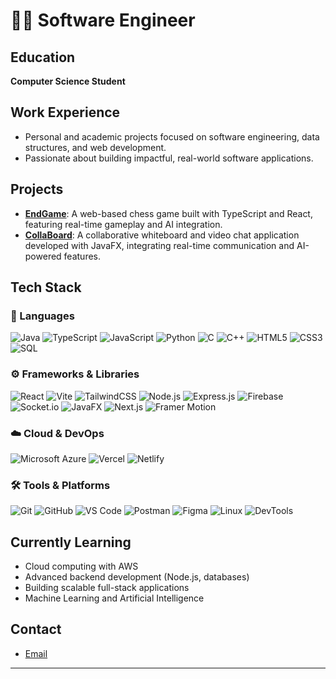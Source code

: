 # 👨‍💻 Software Engineer

## Education
**Computer Science Student**

## Work Experience
- Personal and academic projects focused on software engineering, data structures, and web development.
- Passionate about building impactful, real-world software applications.

## Projects
- **[EndGame](https://github.com/d-jason32/chess_project)**: A web-based chess game built with TypeScript and React, featuring real-time gameplay and AI integration.
- **[CollaBoard](https://github.com/d-jason32/AdvancedProgramming_Capstone_Project)**: A collaborative whiteboard and video chat application developed with JavaFX, integrating real-time communication and AI-powered features.


## Tech Stack

### 🧠 Languages
![Java](https://img.shields.io/badge/Java-007396?style=for-the-badge&logo=java&logoColor=white)
![TypeScript](https://img.shields.io/badge/TypeScript-3178C6?style=for-the-badge&logo=typescript&logoColor=white)
![JavaScript](https://img.shields.io/badge/JavaScript-F7DF1E?style=for-the-badge&logo=javascript&logoColor=black)
![Python](https://img.shields.io/badge/Python-3776AB?style=for-the-badge&logo=python&logoColor=white)
![C](https://img.shields.io/badge/C-00599C?style=for-the-badge&logo=c&logoColor=white)
![C++](https://img.shields.io/badge/C++-00599C?style=for-the-badge&logo=c%2B%2B&logoColor=white)
![HTML5](https://img.shields.io/badge/HTML5-E34F26?style=for-the-badge&logo=html5&logoColor=white)
![CSS3](https://img.shields.io/badge/CSS3-1572B6?style=for-the-badge&logo=css3&logoColor=white)
![SQL](https://img.shields.io/badge/SQL-4479A1?style=for-the-badge&logo=mysql&logoColor=white)

### ⚙️ Frameworks & Libraries
![React](https://img.shields.io/badge/React-20232A?style=for-the-badge&logo=react&logoColor=61DAFB)
![Vite](https://img.shields.io/badge/Vite-646CFF?style=for-the-badge&logo=vite&logoColor=white)
![TailwindCSS](https://img.shields.io/badge/TailwindCSS-06B6D4?style=for-the-badge&logo=tailwindcss&logoColor=white)
![Node.js](https://img.shields.io/badge/Node.js-339933?style=for-the-badge&logo=nodedotjs&logoColor=white)
![Express.js](https://img.shields.io/badge/Express.js-000000?style=for-the-badge&logo=express&logoColor=white)
![Firebase](https://img.shields.io/badge/Firebase-FFCA28?style=for-the-badge&logo=firebase&logoColor=black)
![Socket.io](https://img.shields.io/badge/Socket.io-010101?style=for-the-badge&logo=socket.io&logoColor=white)
![JavaFX](https://img.shields.io/badge/JavaFX-0095D5?style=for-the-badge&logo=java&logoColor=white)
![Next.js](https://img.shields.io/badge/Next.js-000000?style=for-the-badge&logo=nextdotjs&logoColor=white)
![Framer Motion](https://img.shields.io/badge/Framer_Motion-0055FF?style=for-the-badge&logo=framer&logoColor=white)

### ☁️ Cloud & DevOps
![Microsoft Azure](https://img.shields.io/badge/Microsoft_Azure-0078D4?style=for-the-badge&logo=microsoftazure&logoColor=white)
![Vercel](https://img.shields.io/badge/Vercel-000000?style=for-the-badge&logo=vercel&logoColor=white)
![Netlify](https://img.shields.io/badge/Netlify-00C7B7?style=for-the-badge&logo=netlify&logoColor=white)

### 🛠️ Tools & Platforms
![Git](https://img.shields.io/badge/Git-F05032?style=for-the-badge&logo=git&logoColor=white)
![GitHub](https://img.shields.io/badge/GitHub-181717?style=for-the-badge&logo=github&logoColor=white)
![VS Code](https://img.shields.io/badge/VS_Code-007ACC?style=for-the-badge&logo=visualstudiocode&logoColor=white)
![Postman](https://img.shields.io/badge/Postman-FF6C37?style=for-the-badge&logo=postman&logoColor=white)
![Figma](https://img.shields.io/badge/Figma-F24E1E?style=for-the-badge&logo=figma&logoColor=white)
![Linux](https://img.shields.io/badge/Linux-FCC624?style=for-the-badge&logo=linux&logoColor=black)
![DevTools](https://img.shields.io/badge/DevTools-2496ED?style=for-the-badge&logo=googlechrome&logoColor=white)

## Currently Learning
- Cloud computing with AWS
- Advanced backend development (Node.js, databases)
- Building scalable full-stack applications
- Machine Learning and Artificial Intelligence

## Contact
- [Email](mailto:devaj5@farmingdale.edu)

---

